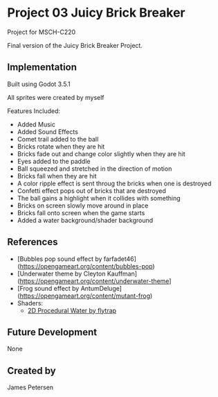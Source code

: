 # Project 03 Juicy Brick Breaker

Project for MSCH-C220

Final version of the Juicy Brick Breaker Project.

## Implementation

Built using Godot 3.5.1

All sprites were created by myself

Features Included:

* Added Music
* Added Sound Effects
* Comet trail added to the ball
* Bricks rotate when they are hit
* Bricks fade out and change color slightly when they are hit
* Eyes added to the paddle
* Ball squeezed and stretched in the direction of motion
* Bricks fall when they are hit
* A color ripple effect is sent throug the bricks when one is destroyed
* Confetti effect pops out of bricks that are destroyed
* The ball gains a highlight when it collides with something
* Bricks on screen slowly move around in place
* Bricks fall onto screen when the game starts
* Added a water background/shader background


## References
* [Bubbles pop sound effect by farfadet46] (https://opengameart.org/content/bubbles-pop)
* [Underwater theme by Cleyton Kauffman] (https://opengameart.org/content/underwater-theme]
* [Frog sound effect by AntumDeluge] (https://opengameart.org/content/mutant-frog)
* Shaders:
  * [2D Procedural Water by flytrap](https://godotshaders.com/shader/perlin-procedural-water/)

## Future Development

None

## Created by
James Petersen
